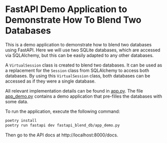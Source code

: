 # FastAPI Demo Application to Demonstrate How To Blend Two Databases

This is a demo application to demonstrate how to blend two databases using FastAPI.
Here we will use two SQLite databases, which are accessed via SQLAlchemy, but this can be easily adapted to any other databases.

A `VirtualSession` class is created to blend two databases. 
It can be used as a replacement for the `Session` class from SQLAlchemy to access both databases.
By using this `VirtualSession` class, both databases can be accessed as if they were a single database.

All relevant implementation details can be found in [app.py](./fastapi_blend_db/app.py).
The file [app_demo.py](./fastapi_blend_db/app_demo.py) contains a demo application that pre-filles the databases with some data.

To run the application, execute the following command:

```bash
poetry install
poetry run fastapi dev fastapi_blend_db/app_demo.py
```

Then go to the API docs at http://localhost:8000/docs.


